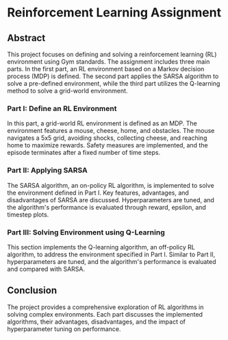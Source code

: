# Reinforcement Learning Assignment

## Abstract
This project focuses on defining and solving a reinforcement learning (RL) environment using Gym standards. The assignment includes three main parts. In the first part, an RL environment based on a Markov decision process (MDP) is defined. The second part applies the SARSA algorithm to solve a pre-defined environment, while the third part utilizes the Q-learning method to solve a grid-world environment.

### Part I: Define an RL Environment
In this part, a grid-world RL environment is defined as an MDP. The environment features a mouse, cheese, home, and obstacles. The mouse navigates a 5x5 grid, avoiding shocks, collecting cheese, and reaching home to maximize rewards. Safety measures are implemented, and the episode terminates after a fixed number of time steps.

### Part II: Applying SARSA
The SARSA algorithm, an on-policy RL algorithm, is implemented to solve the environment defined in Part I. Key features, advantages, and disadvantages of SARSA are discussed. Hyperparameters are tuned, and the algorithm's performance is evaluated through reward, epsilon, and timestep plots.

### Part III: Solving Environment using Q-Learning
This section implements the Q-learning algorithm, an off-policy RL algorithm, to address the environment specified in Part I. Similar to Part II, hyperparameters are tuned, and the algorithm's performance is evaluated and compared with SARSA.

## Conclusion
The project provides a comprehensive exploration of RL algorithms in solving complex environments. Each part discusses the implemented algorithms, their advantages, disadvantages, and the impact of hyperparameter tuning on performance.
